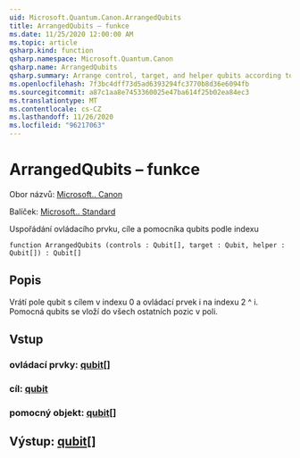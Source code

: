 ```yaml
---
uid: Microsoft.Quantum.Canon.ArrangedQubits
title: ArrangedQubits – funkce
ms.date: 11/25/2020 12:00:00 AM
ms.topic: article
qsharp.kind: function
qsharp.namespace: Microsoft.Quantum.Canon
qsharp.name: ArrangedQubits
qsharp.summary: Arrange control, target, and helper qubits according to an index
ms.openlocfilehash: 7f3bc4dff73d5ad6393294fc3770b8d36e6094fb
ms.sourcegitcommit: a87c1aa8e7453360025e47ba614f25b02ea84ec3
ms.translationtype: MT
ms.contentlocale: cs-CZ
ms.lasthandoff: 11/26/2020
ms.locfileid: "96217063"
---
```

# <a name="arrangedqubits-function"></a>ArrangedQubits – funkce

Obor názvů: [Microsoft.. Canon](xref:Microsoft.Quantum.Canon)

Balíček: [Microsoft.. Standard](https://nuget.org/packages/Microsoft.Quantum.Standard)


Uspořádání ovládacího prvku, cíle a pomocníka qubits podle indexu

```qsharp
function ArrangedQubits (controls : Qubit[], target : Qubit, helper : Qubit[]) : Qubit[]
```


## <a name="description"></a>Popis

Vrátí pole qubit s cílem v indexu 0 a ovládací prvek i na indexu 2 ^ i.  Pomocná qubits se vloží do všech ostatních pozic v poli.

## <a name="input"></a>Vstup

### <a name="controls--qubit"></a>ovládací prvky: [qubit](xref:microsoft.quantum.lang-ref.qubit)[]




### <a name="target--qubit"></a>cíl: [qubit](xref:microsoft.quantum.lang-ref.qubit)




### <a name="helper--qubit"></a>pomocný objekt: [qubit](xref:microsoft.quantum.lang-ref.qubit)[]





## <a name="output--qubit"></a>Výstup: [qubit](xref:microsoft.quantum.lang-ref.qubit)[]

